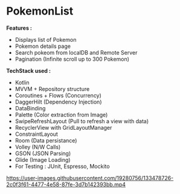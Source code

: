 # PokemonList

**Features :**

- Displays list of Pokemon
- Pokemon details page
- Search pokeom from localDB and Remote Server
- Pagination (Infinite scroll up to 300 Pokemon)


**TechStack used :**

- Kotlin
- MVVM + Repository structure
- Coroutines + Flows (Concurrency)
- DaggerHilt (Dependency Injection)
- DataBinding 
- Palette (Color extraction from Image)
- SwipeRefreshLayout (Pull to refresh a view with data)
- RecyclerView with GridLayoutManager
- ConstraintLayout 
- Room (Data persistance)
- Volley (N/W Calls)
- GSON (JSON Parsing)
- Glide (Image Loading)
- For Testing : JUnit, Espresso, Mockito

https://user-images.githubusercontent.com/19280756/133478726-2c0f3f61-4477-4e58-87fe-3d7b142393bb.mp4
